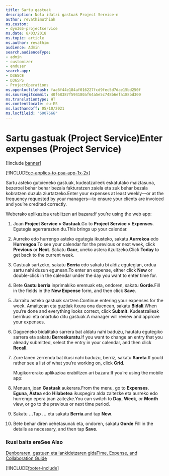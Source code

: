 ```yaml
---
title: Sartu gastuak
description: Nola idatzi gastuak Project Service-n
author: revathimuthiah
ms.custom:
- dyn365-projectservice
ms.date: 8/03/2018
ms.topic: article
ms.author: revathim
audience: Admin
search.audienceType:
- admin
- customizer
- enduser
search.app:
- D365CE
- D365PS
- ProjectOperations
ms.openlocfilehash: faa6f44e184af016227fcd9fec5d7dae15bd250f
ms.sourcegitcommit: 40f68387f594180af64a5e5c748b6efa188bd300
ms.translationtype: HT
ms.contentlocale: eu-ES
ms.lasthandoff: 05/10/2021
ms.locfileid: "6007666"
---
```

# <a name="enter-expenses-project-service"></a><span data-ttu-id="7633f-103">Sartu gastuak (Project Service)</span><span class="sxs-lookup"><span data-stu-id="7633f-103">Enter expenses (Project Service)</span></span>

[!include [banner](../includes/psa-now-project-operations.md)]

[!INCLUDE[cc-applies-to-psa-app-1x-2x](../includes/cc-applies-to-psa-app-1x-2x.md)]

<span data-ttu-id="7633f-104">Sartu asteko gutxieneko gastuak, kudeatzaileek eskatutako maiztasuna, bezeroei behar behar bezala fakturatzen zaiela eta zuk behar bezala kobratzen duzula ziurtatzeko.</span><span class="sxs-lookup"><span data-stu-id="7633f-104">Enter your expenses at least weekly—or at the frequency requested by your managers—to ensure your clients are invoiced and you’re credited correctly.</span></span>  
  
 <span data-ttu-id="7633f-105">Weberako aplikazioa erabiltzen ari bazara:</span><span class="sxs-lookup"><span data-stu-id="7633f-105">If you’re using the web app:</span></span>  
  
1. <span data-ttu-id="7633f-106">Joan **Project Service > Gastuak**.</span><span class="sxs-lookup"><span data-stu-id="7633f-106">Go to **Project Service > Expenses**.</span></span> <span data-ttu-id="7633f-107">Egutegia agerrarazten du.</span><span class="sxs-lookup"><span data-stu-id="7633f-107">This brings up your calendar.</span></span>  
  
2. <span data-ttu-id="7633f-108">Aurreko edo hurrengo asteko egutegia ikusteko, sakatu **Aurrekoa** edo **Hurrengoa**.</span><span class="sxs-lookup"><span data-stu-id="7633f-108">To see your calendar for the previous or next week, click **Previous** or **Next**.</span></span> <span data-ttu-id="7633f-109">Sakatu **Gaur**, uneko astera itzultzeko.</span><span class="sxs-lookup"><span data-stu-id="7633f-109">Click **Today** to get back to the current week.</span></span>  
  
3. <span data-ttu-id="7633f-110">Gastuak sartzeko, sakatu **Berria** edo sakatu bi aldiz egutegian, ordua sartu nahi duzun egunean.</span><span class="sxs-lookup"><span data-stu-id="7633f-110">To enter an expense, either click **New** or double-click in the calendar under the day you want to enter time for.</span></span>  
  
4. <span data-ttu-id="7633f-111">Bete **Gastu berria** inprimakiko eremuak eta, ondoren, sakatu **Gorde**.</span><span class="sxs-lookup"><span data-stu-id="7633f-111">Fill in the fields in the **New Expense** form, and then click **Save**.</span></span>  
  
5. <span data-ttu-id="7633f-112">Jarraitu asteko gastuak sartzen.</span><span class="sxs-lookup"><span data-stu-id="7633f-112">Continue entering your expenses for the week.</span></span> <span data-ttu-id="7633f-113">Amaitzean eta guztiak itxura ona duenean, sakatu **Bidali**.</span><span class="sxs-lookup"><span data-stu-id="7633f-113">When you’re done and everything looks correct, click **Submit**.</span></span> <span data-ttu-id="7633f-114">Kudeatzaileak berrikusi eta onartuko ditu gastuak.</span><span class="sxs-lookup"><span data-stu-id="7633f-114">A manager will review and approve your expenses.</span></span>  
  
6. <span data-ttu-id="7633f-115">Dagoeneko bidalitako sarrera bat aldatu nahi baduzu, hautatu egutegiko sarrera eta sakatu **Berreskuratu**.</span><span class="sxs-lookup"><span data-stu-id="7633f-115">If you want to change an entry that you already submitted, select the entry in your calendar, and then click **Recall**.</span></span>  
  
7. <span data-ttu-id="7633f-116">Zure lanen zerrenda bat ikusi nahi baduzu, berriz, sakatu **Sareta**.</span><span class="sxs-lookup"><span data-stu-id="7633f-116">If you’d rather see a list of what you’re working on, click **Grid**.</span></span>  
  
   <span data-ttu-id="7633f-117">Mugikorrerako aplikazioa erabiltzen ari bazara:</span><span class="sxs-lookup"><span data-stu-id="7633f-117">If you’re using the mobile app:</span></span>  
  
8. <span data-ttu-id="7633f-118">Menuan, joan **Gastuak** aukerara.</span><span class="sxs-lookup"><span data-stu-id="7633f-118">From the menu, go to **Expenses**.</span></span>     <span data-ttu-id="7633f-119">**Eguna**, **Astea** edo **Hilabetea** ikuspegira alda zaitezke eta aurreko edo hurrengo epera joan zaitezke.</span><span class="sxs-lookup"><span data-stu-id="7633f-119">You can switch to **Day**, **Week**, or **Month** view, or go to the previous or next time period.</span></span>  
  
9. <span data-ttu-id="7633f-120">Sakatu **…**</span><span class="sxs-lookup"><span data-stu-id="7633f-120">Tap **…**</span></span> <span data-ttu-id="7633f-121">eta sakatu **Berria**.</span><span class="sxs-lookup"><span data-stu-id="7633f-121">and tap **New**.</span></span>  
  
10. <span data-ttu-id="7633f-122">Bete behar diren xehetasunak eta, ondoren, sakatu **Gorde**.</span><span class="sxs-lookup"><span data-stu-id="7633f-122">Fill in the details as necessary, and then tap **Save**.</span></span>  
  
### <a name="see-also"></a><span data-ttu-id="7633f-123">Ikusi baita ere</span><span class="sxs-lookup"><span data-stu-id="7633f-123">See Also</span></span>  
 [<span data-ttu-id="7633f-124">Denboraren, gastuen eta lankidetzaren gida</span><span class="sxs-lookup"><span data-stu-id="7633f-124">Time, Expense, and Collaboration Guide</span></span>](../psa/time-expense-collaboration-guide.md)


[!INCLUDE[footer-include](../includes/footer-banner.md)]